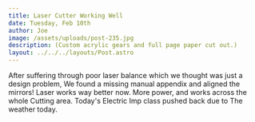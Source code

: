 ```yaml
---
title: Laser Cutter Working Well
date: Tuesday, Feb 10th
author: Joe
image: /assets/uploads/post-235.jpg
description: (Custom acrylic gears and full page paper cut out.)
layout: ../../../layouts/Post.astro
---
```


After suffering through poor laser balance which we thought was just a design problem, We found a missing manual appendix and aligned the mirrors!   Laser works way better now.  More power,  and works across the whole Cutting area.  Today's Electric Imp class pushed back due to The weather today.
